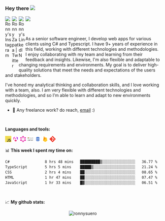 ### Hey there <img src="https://media.giphy.com/media/hvRJCLFzcasrR4ia7z/giphy.gif" width="25px">
<a href="https://www.instagram.com/ronnysuero/">
  <img align="left" alt="Ronny's Instagram" width="22px" src="https://raw.githubusercontent.com/hussainweb/hussainweb/main/icons/instagram.png" />
</a>
<a href="https://twitter.com/ronnysuero">
  <img align="left" alt="Ronny Zapata | Twitter" width="22px" src="https://raw.githubusercontent.com/hussainweb/hussainweb/main/icons/twitter.png" />
</a>
<a href="https://www.linkedin.com/in/ronnysuero/">
  <img align="left" alt="Ronny's LinkedIN" width="22px" src="https://raw.githubusercontent.com/hussainweb/hussainweb/main/icons/linkedin.png" />
</a>

![](https://visitor-badge.glitch.me/badge?page_id=ronnysuero.ronnysuero)

<br />

As a senior software engineer, I develop web apps for various clients using C# and Typescript. I have 9+ years of experience in this field, working with different technologies and methodologies.  I enjoy collaborating with my team and learning from their feedback and insights. Likewise, I'm also flexible and adaptable to changing requirements and environments. My goal is to deliver high-quality solutions that meet the needs and expectations of the users and stakeholders.  

I've honed my analytical thinking and collaboration skills, and I love working with a team, also. I am very flexible with different technologies and methodologies, and so I’m able to learn and adapt to new environments quickly.

- 💼 Any freelance work? do reach, [email](mailto:ronnysuero@gmail.com) :)

<br />

**Languages and tools:**  

<code><img height="20" src="https://raw.githubusercontent.com/github/explore/80688e429a7d4ef2fca1e82350fe8e3517d3494d/topics/javascript/javascript.png"></code>
<code><img height="20" src="https://raw.githubusercontent.com/github/explore/80688e429a7d4ef2fca1e82350fe8e3517d3494d/topics/angular/angular.png"></code>
<code><img height="20" src="https://raw.githubusercontent.com/github/explore/5c058a388828bb5fde0bcafd4bc867b5bb3f26f3/topics/graphql/graphql.png"></code>
<code><img height="20" src="https://raw.githubusercontent.com/github/explore/80688e429a7d4ef2fca1e82350fe8e3517d3494d/topics/aspnet/aspnet.png"></code>
<code><img height="20" src="https://raw.githubusercontent.com/github/explore/80688e429a7d4ef2fca1e82350fe8e3517d3494d/topics/sql/sql.png"></code>
<code><img height="20" src="https://raw.githubusercontent.com/github/explore/80688e429a7d4ef2fca1e82350fe8e3517d3494d/topics/firebase/firebase.png"></code>
<code><img height="20" src="https://raw.githubusercontent.com/github/explore/80688e429a7d4ef2fca1e82350fe8e3517d3494d/topics/git/git.png"></code>

📊 **This week I spent my time on:**

<!--START_SECTION:waka-->

```txt
C#                8 hrs 48 mins   █████████▒░░░░░░░░░░░░░░░   36.77 %
TypeScript        5 hrs 5 mins    █████▒░░░░░░░░░░░░░░░░░░░   21.24 %
CSS               2 hrs 4 mins    ██░░░░░░░░░░░░░░░░░░░░░░░   08.65 %
HTML              1 hr 47 mins    ██░░░░░░░░░░░░░░░░░░░░░░░   07.47 %
JavaScript        1 hr 33 mins    █▓░░░░░░░░░░░░░░░░░░░░░░░   06.51 %
```

<!--END_SECTION:waka-->

<br />

📈 **My github stats:**

<p align="center"> <img src="https://github-readme-stats.vercel.app/api?username=ronnysuero&show_icons=true&theme=gotham" alt="ronnysuero" />

<br />
